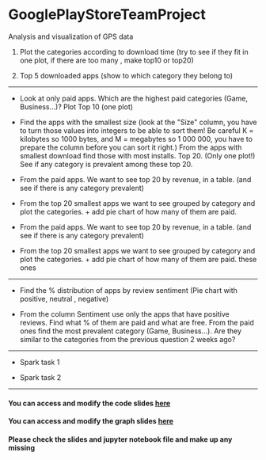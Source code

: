 # GooglePlayStoreTeamProject
Analysis and visualization of GPS data

1) Plot the categories according to download time (try to see if they fit in one plot, if there are too many , make top10 or top20)

2) Top 5 downloaded apps (show to which category they belong to)
------------------------------

-  Look at only paid apps. Which are the highest paid categories (Game, Business...)? Plot Top 10 (one plot)

-  Find the apps with the smallest size (look at the "Size" column, you have to turn those values into integers to be able to sort them! Be careful K = kilobytes so 1000 bytes, and M = megabytes so 1 000 000, you have to prepare the column before you can sort it right.) From the apps with smallest download find those with most installs. Top 20. (Only one plot!) See if any category is prevalent among these top 20.

- From the paid apps. We want to see top 20 by revenue, in a table. (and see if there is any category prevalent)

- From the top 20 smallest apps we want to see grouped by category and plot the categories. + add pie chart of how many of them are paid.

- From the paid apps. We want to see top 20 by revenue, in a table. (and see if there is any category prevalent)

- From the top 20 smallest apps we want to see grouped by category and plot the categories. + add pie chart of how many of them are paid.
these ones
-------------------------------------------------------------

- Find the % distribution of apps by review sentiment (Pie chart with positive, neutral , negative)

- From the column Sentiment use only the apps that have positive reviews. Find what % of them are paid and what are free. From the paid ones find the most prevalent category (Game, Business...). Are they similar to the categories from the previous question 2 weeks ago?
- ----------------------------

 - Spark task 1

 - Spark task 2
 - ------------------------------

  #### You can access and modify the code slides [here](https://www.canva.com/design/DAFXkTCiM54/SYfiQRMYpD9wfZ4ffcWbGg/edit?utm_content=DAFXkTCiM54&utm_campaign=designshare&utm_medium=link2&utm_source=sharebutton) 

  #### You can access and modify the graph slides [here](https://www.canva.com/design/DAFUGaaISmc/X82SagjWBcxek7HtpUHIBw/edit?utm_content=DAFUGaaISmc&utm_campaign=designshare&utm_medium=link2&utm_source=sharebutton)

  #### Please check the slides and jupyter notebook file and make up any missing